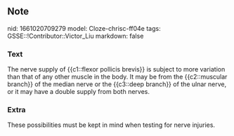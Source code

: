 ## Note
nid: 1661020709279
model: Cloze-chrisc-ff04e
tags: GSSE::!Contributor::Victor_Liu
markdown: false

### Text
The nerve supply of {{c1::flexor pollicis brevis}} is subject to more variation than that of any other muscle in the body. It may be from the {{c2::muscular branch}} of the median nerve or the {{c3::deep branch}} of the ulnar nerve, or it may have a double supply from both nerves.

### Extra
These possibilities must be kept in mind when testing for nerve injuries.
